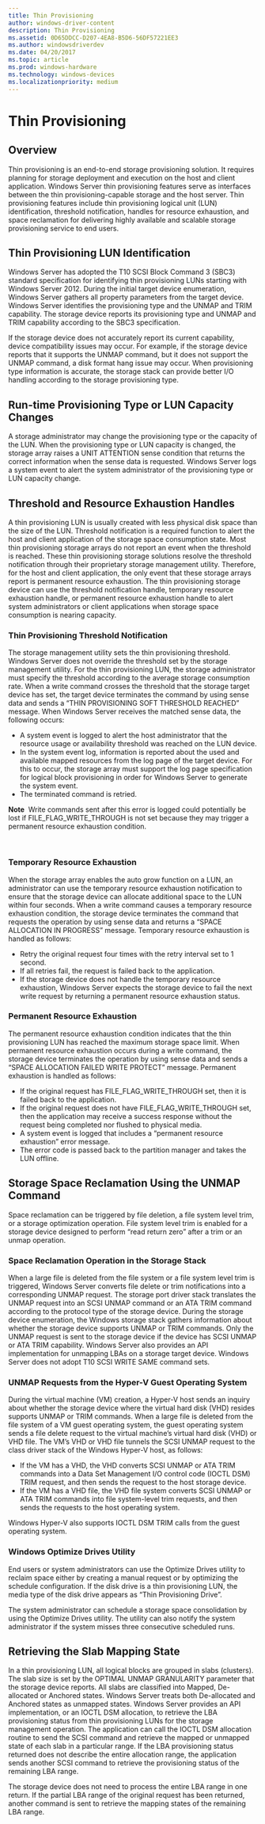 ```yaml
---
title: Thin Provisioning
author: windows-driver-content
description: Thin Provisioning
ms.assetid: 0D65DDCC-D207-4EA8-B5D6-56DF57221EE3
ms.author: windowsdriverdev
ms.date: 04/20/2017
ms.topic: article
ms.prod: windows-hardware
ms.technology: windows-devices
ms.localizationpriority: medium
---
```


# Thin Provisioning


## <span id="Overview"></span><span id="overview"></span><span id="OVERVIEW"></span>Overview


Thin provisioning is an end-to-end storage provisioning solution. It requires planning for storage deployment and execution on the host and client application. Windows Server thin provisioning features serve as interfaces between the thin provisioning-capable storage and the host server. Thin provisioning features include thin provisioning logical unit (LUN) identification, threshold notification, handles for resource exhaustion, and space reclamation for delivering highly available and scalable storage provisioning service to end users.

## <span id="Thin_Provisioning_LUN_Identification"></span><span id="thin_provisioning_lun_identification"></span><span id="THIN_PROVISIONING_LUN_IDENTIFICATION"></span>Thin Provisioning LUN Identification


Windows Server has adopted the T10 SCSI Block Command 3 (SBC3) standard specification for identifying thin provisioning LUNs starting with Windows Server 2012. During the initial target device enumeration, Windows Server gathers all property parameters from the target device. Windows Server identifies the provisioning type and the UNMAP and TRIM capability. The storage device reports its provisioning type and UNMAP and TRIM capability according to the SBC3 specification.

If the storage device does not accurately report its current capability, device compatibility issues may occur. For example, if the storage device reports that it supports the UNMAP command, but it does not support the UNMAP command, a disk format hang issue may occur. When provisioning type information is accurate, the storage stack can provide better I/O handling according to the storage provisioning type.

## <span id="Run-time_Provisioning_Type_or_LUN_Capacity_Changes"></span><span id="run-time_provisioning_type_or_lun_capacity_changes"></span><span id="RUN-TIME_PROVISIONING_TYPE_OR_LUN_CAPACITY_CHANGES"></span>Run-time Provisioning Type or LUN Capacity Changes


A storage administrator may change the provisioning type or the capacity of the LUN. When the provisioning type or LUN capacity is changed, the storage array raises a UNIT ATTENTION sense condition that returns the correct information when the sense data is requested. Windows Server logs a system event to alert the system administrator of the provisioning type or LUN capacity change.

## <span id="Threshold_and_Resource_Exhaustion_Handles_"></span><span id="threshold_and_resource_exhaustion_handles_"></span><span id="THRESHOLD_AND_RESOURCE_EXHAUSTION_HANDLES_"></span>Threshold and Resource Exhaustion Handles


A thin provisioning LUN is usually created with less physical disk space than the size of the LUN. Threshold notification is a required function to alert the host and client application of the storage space consumption state. Most thin provisioning storage arrays do not report an event when the threshold is reached. These thin provisioning storage solutions resolve the threshold notification through their proprietary storage management utility. Therefore, for the host and client application, the only event that these storage arrays report is permanent resource exhaustion. The thin provisioning storage device can use the threshold notification handle, temporary resource exhaustion handle, or permanent resource exhaustion handle to alert system administrators or client applications when storage space consumption is nearing capacity.

### <span id="Thin_Provisioning_Threshold_Notification"></span><span id="thin_provisioning_threshold_notification"></span><span id="THIN_PROVISIONING_THRESHOLD_NOTIFICATION"></span>Thin Provisioning Threshold Notification

The storage management utility sets the thin provisioning threshold. Windows Server does not override the threshold set by the storage management utility. For the thin provisioning LUN, the storage administrator must specify the threshold according to the average storage consumption rate. When a write command crosses the threshold that the storage target device has set, the target device terminates the command by using sense data and sends a “THIN PROVISIONING SOFT THRESHOLD REACHED” message. When Windows Server receives the matched sense data, the following occurs:

-   A system event is logged to alert the host administrator that the resource usage or availability threshold was reached on the LUN device.
-   In the system event log, information is reported about the used and available mapped resources from the log page of the target device. For this to occur, the storage array must support the log page specification for logical block provisioning in order for Windows Server to generate the system event.
-   The terminated command is retried.

**Note**  Write commands sent after this error is logged could potentially be lost if FILE\_FLAG\_WRITE\_THROUGH is not set because they may trigger a permanent resource exhaustion condition.

 

### <span id="Temporary_Resource_Exhaustion"></span><span id="temporary_resource_exhaustion"></span><span id="TEMPORARY_RESOURCE_EXHAUSTION"></span>Temporary Resource Exhaustion

When the storage array enables the auto grow function on a LUN, an administrator can use the temporary resource exhaustion notification to ensure that the storage device can allocate additional space to the LUN within four seconds. When a write command causes a temporary resource exhaustion condition, the storage device terminates the command that requests the operation by using sense data and returns a “SPACE ALLOCATION IN PROGRESS” message. Temporary resource exhaustion is handled as follows:

-   Retry the original request four times with the retry interval set to 1 second.
-   If all retries fail, the request is failed back to the application.
-   If the storage device does not handle the temporary resource exhaustion, Windows Server expects the storage device to fail the next write request by returning a permanent resource exhaustion status.

### <span id="Permanent__Resource_Exhaustion"></span><span id="permanent__resource_exhaustion"></span><span id="PERMANENT__RESOURCE_EXHAUSTION"></span>Permanent Resource Exhaustion

The permanent resource exhaustion condition indicates that the thin provisioning LUN has reached the maximum storage space limit. When permanent resource exhaustion occurs during a write command, the storage device terminates the operation by using sense data and sends a “SPACE ALLOCATION FAILED WRITE PROTECT” message. Permanent exhaustion is handled as follows:

-   If the original request has FILE\_FLAG\_WRITE\_THROUGH set, then it is failed back to the application.
-   If the original request does not have FILE\_FLAG\_WRITE\_THROUGH set, then the application may receive a success response without the request being completed nor flushed to physical media.
-   A system event is logged that includes a “permanent resource exhaustion” error message.
-   The error code is passed back to the partition manager and takes the LUN offline.

## <span id="Storage_Space_Reclamation_Using_the_UNMAP_Command"></span><span id="storage_space_reclamation_using_the_unmap_command"></span><span id="STORAGE_SPACE_RECLAMATION_USING_THE_UNMAP_COMMAND"></span>Storage Space Reclamation Using the UNMAP Command


Space reclamation can be triggered by file deletion, a file system level trim, or a storage optimization operation. File system level trim is enabled for a storage device designed to perform “read return zero” after a trim or an unmap operation.

### <span id="Space_Reclamation_Operation_in_the_Storage_Stack"></span><span id="space_reclamation_operation_in_the_storage_stack"></span><span id="SPACE_RECLAMATION_OPERATION_IN_THE_STORAGE_STACK"></span>Space Reclamation Operation in the Storage Stack

When a large file is deleted from the file system or a file system level trim is triggered, Windows Server converts file delete or trim notifications into a corresponding UNMAP request. The storage port driver stack translates the UNMAP request into an SCSI UNMAP command or an ATA TRIM command according to the protocol type of the storage device. During the storage device enumeration, the Windows storage stack gathers information about whether the storage device supports UNMAP or TRIM commands. Only the UNMAP request is sent to the storage device if the device has SCSI UNMAP or ATA TRIM capability. Windows Server also provides an API implementation for unmapping LBAs on a storage target device. Windows Server does not adopt T10 SCSI WRITE SAME command sets.

### <span id="UNMAP_Requests_from_the_Hyper-V_Guest_Operating_System"></span><span id="unmap_requests_from_the_hyper-v_guest_operating_system"></span><span id="UNMAP_REQUESTS_FROM_THE_HYPER-V_GUEST_OPERATING_SYSTEM"></span>UNMAP Requests from the Hyper-V Guest Operating System

During the virtual machine (VM) creation, a Hyper-V host sends an inquiry about whether the storage device where the virtual hard disk (VHD) resides supports UNMAP or TRIM commands. When a large file is deleted from the file system of a VM guest operating system, the guest operating system sends a file delete request to the virtual machine’s virtual hard disk (VHD) or VHD file. The VM’s VHD or VHD file tunnels the SCSI UNMAP request to the class driver stack of the Windows Hyper-V host, as follows:

-   If the VM has a VHD, the VHD converts SCSI UNMAP or ATA TRIM commands into a Data Set Management I/O control code (IOCTL DSM) TRIM request, and then sends the request to the host storage device.
-   If the VM has a VHD file, the VHD file system converts SCSI UNMAP or ATA TRIM commands into file system-level trim requests, and then sends the requests to the host operating system.

Windows Hyper-V also supports IOCTL DSM TRIM calls from the guest operating system.

### <span id="Windows_Optimize_Drives_Utility"></span><span id="windows_optimize_drives_utility"></span><span id="WINDOWS_OPTIMIZE_DRIVES_UTILITY"></span>Windows Optimize Drives Utility

End users or system administrators can use the Optimize Drives utility to reclaim space either by creating a manual request or by optimizing the schedule configuration. If the disk drive is a thin provisioning LUN, the media type of the disk drive appears as “Thin Provisioning Drive”.

The system administrator can schedule a storage space consolidation by using the Optimize Drives utility. The utility can also notify the system administrator if the system misses three consecutive scheduled runs.

## <span id="Retrieving_the_Slab_Mapping_State"></span><span id="retrieving_the_slab_mapping_state"></span><span id="RETRIEVING_THE_SLAB_MAPPING_STATE"></span>Retrieving the Slab Mapping State


In a thin provisioning LUN, all logical blocks are grouped in slabs (clusters). The slab size is set by the OPTIMAL UNMAP GRANULARITY parameter that the storage device reports. All slabs are classified into Mapped, De-allocated or Anchored states. Windows Server treats both De-allocated and Anchored states as unmapped states. Windows Server provides an API implementation, or an IOCTL DSM allocation, to retrieve the LBA provisioning status from thin provisioning LUNs for the storage management operation. The application can call the IOCTL DSM allocation routine to send the SCSI command and retrieve the mapped or unmapped state of each slab in a particular range. If the LBA provisioning status returned does not describe the entire allocation range, the application sends another SCSI command to retrieve the provisioning status of the remaining LBA range.

The storage device does not need to process the entire LBA range in one return. If the partial LBA range of the original request has been returned, another command is sent to retrieve the mapping states of the remaining LBA range.

 

 




